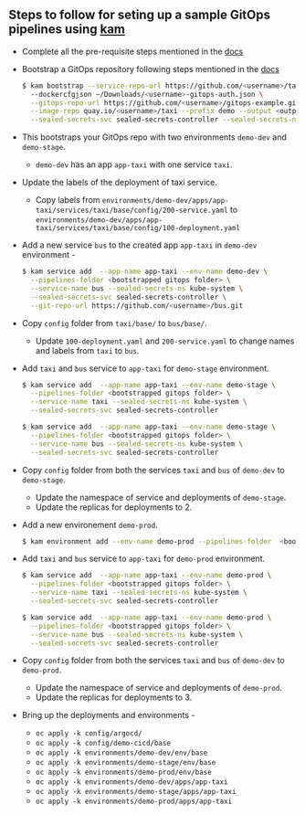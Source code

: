 ## Steps to follow for seting up a sample GitOps pipelines using [kam](releases)

- Complete all the pre-requisite steps mentioned in the [docs](/docs/journey/day1#day-1-operations)
- Bootstrap a GitOps repository following steps mentioned in the [docs](/docs/journey/day1#bootstrapping-the-manifest)

  ```sh
  $ kam bootstrap --service-repo-url https://github.com/<username>/taxi.git \          
    --dockercfgjson ~/Downloads/<username>-gitops-auth.json \
    --gitops-repo-url https://github.com/<username>/gitops-example.git \
    --image-repo quay.io/<username>/taxi --prefix demo --output <output directory> \
    --sealed-secrets-svc sealed-secrets-controller --sealed-secrets-ns kube-system

  ```

- This bootstraps your GitOps repo with two environments `demo-dev` and `demo-stage`.
  - `demo-dev` has an app `app-taxi` with one service `taxi`.
- Update the labels of the deployment of taxi service.
  - Copy labels from `environments/demo-dev/apps/app-taxi/services/taxi/base/config/200-service.yaml` to `environments/demo-dev/apps/app-taxi/services/taxi/base/config/100-deployment.yaml` 
- Add a new service `bus` to the created app `app-taxi` in `demo-dev` environment - 

  ```sh
  $ kam service add  --app-name app-taxi --env-name demo-dev \
    --pipelines-folder <bootstrapped gitops folder> \
    --service-name bus --sealed-secrets-ns kube-system \
    --sealed-secrets-svc sealed-secrets-controller \
    --git-repo-url https://github.com/<username>/bus.git
  ```

- Copy `config` folder from `taxi/base/` to `bus/base/`.
  - Update `100-deployment.yaml` and `200-service.yaml` to change names and labels from `taxi` to `bus`.

- Add `taxi` and `bus` service to `app-taxi` for `demo-stage` environment.

  ```sh
  $ kam service add  --app-name app-taxi --env-name demo-stage \
    --pipelines-folder <bootstrapped gitops folder> \
    --service-name taxi --sealed-secrets-ns kube-system \
    --sealed-secrets-svc sealed-secrets-controller

  ```

  ```sh
  $ kam service add  --app-name app-taxi --env-name demo-stage \
    --pipelines-folder <bootstrapped gitops folder> \
    --service-name bus --sealed-secrets-ns kube-system \
    --sealed-secrets-svc sealed-secrets-controller

  ```

- Copy `config` folder from both the services `taxi` and `bus` of `demo-dev` to `demo-stage`.
  - Update the namespace of service and deployments of `demo-stage`.
  - Update the replicas for deployments to 2.

- Add a new environement `demo-prod`.
  
  ```sh
  $ kam environment add --env-name demo-prod --pipelines-folder  <bootstrapped gitops folder>
  ```

- Add `taxi` and `bus` service to `app-taxi` for `demo-prod` environment.

  ```sh
  $ kam service add  --app-name app-taxi --env-name demo-prod \
    --pipelines-folder <bootstrapped gitops folder> \
    --service-name taxi --sealed-secrets-ns kube-system \
    --sealed-secrets-svc sealed-secrets-controller

  ```

  ```sh
  $ kam service add  --app-name app-taxi --env-name demo-prod \
    --pipelines-folder <bootstrapped gitops folder> \
    --service-name bus --sealed-secrets-ns kube-system \
    --sealed-secrets-svc sealed-secrets-controller

  ```

- Copy `config` folder from both the services `taxi` and `bus` of `demo-dev` to `demo-prod`.
  - Update the namespace of service and deployments of `demo-prod`.
  - Update the replicas for deployments to 3.
- Bring up the deployments and environments - 
  - `oc apply -k config/argocd/`
  - `oc apply -k config/demo-cicd/base`
  - `oc apply -k environments/demo-dev/env/base`
  - `oc apply -k environments/demo-stage/env/base`
  - `oc apply -k environments/demo-prod/env/base`
  - `oc apply -k environments/demo-dev/apps/app-taxi`
  - `oc apply -k environments/demo-stage/apps/app-taxi`
  - `oc apply -k environments/demo-prod/apps/app-taxi`
